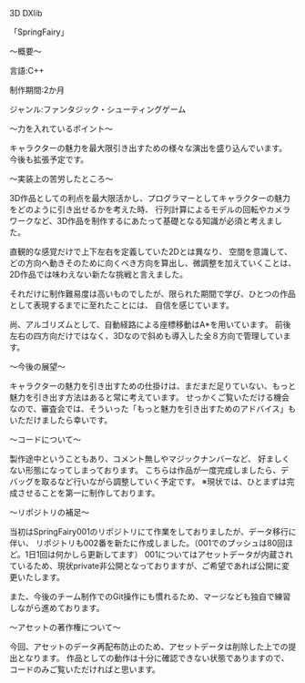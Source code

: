 3D DXlib 

「SpringFairy」

～概要～

言語:C++

制作期間:2か月

ジャンル:ファンタジック・シューティングゲーム


～力を入れているポイント～

キャラクターの魅力を最大限引き出すための様々な演出を盛り込んでいます。
今後も拡張予定です。

～実装上の苦労したところ～

3D作品としての利点を最大限活かし、プログラマーとしてキャラクターの魅力をどのように引き出せるかを考えた時、
行列計算によるモデルの回転やカメラワークなど、3D作品を制作するにあたって基礎となる知識が必須と考えました。

直観的な感覚だけで上下左右を定義していた2Dとは異なり、
空間を意識して、どの方向へ動きそのために向くべき方向を算出し、微調整を加えていくことは、
2D作品では味わえない新たな挑戦と言えました。

それだけに制作難易度は高いものでしたが、限られた期間で学び、ひとつの作品として表現するまでに至れたことには、
自信を感じています。

尚、アルゴリズムとして、自動経路による座標移動はA*を用いています。
前後左右の四方向だけではなく、3Dなので斜めも導入した全８方向で管理しています。

～今後の展望～

キャラクターの魅力を引き出すための仕掛けは、まだまだ足りていない、もっと魅力を引き出す方法はあると常に考えています。
せっかくご覧いただける機会なので、審査会では、そういった「もっと魅力を引き出すためのアドバイス」もいただけましたら幸いです。

～コードについて～

製作途中ということもあり、コメント無しやマジックナンバーなど、
好ましくない形態になってしまっております。
こちらは作品が一度完成しましたら、デバッグを取るなど行いながら調整していく予定です。
※現状では、ひとまずは完成させることを第一に制作しております。

～リポジトリの補足～

当初はSpringFairy001のリポジトリにて作業をしておりましたが、データ移行に伴い、
リポジトリも002番を新たに作成しました。（001でのプッシュは80回ほど。1日1回は何かしら更新してます）
001についてはアセットデータが内蔵されているため、現状private非公開となっておりますが、ご希望であれば公開に変更いたします。

また、今後のチーム制作でのGit操作にも慣れるため、マージなども独自で練習しながら進めております。

～アセットの著作権について～

今回、アセットのデータ再配布防止のため、アセットデータは削除した上での提出となります。
作品としての動作は十分に確認できない状態でありますので、コードのみご覧いただければと思います。

